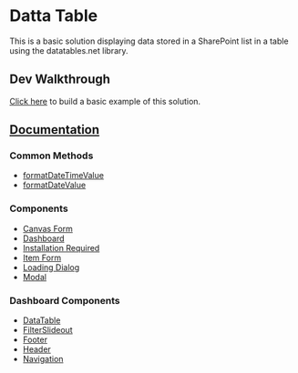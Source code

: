 # Datta Table

This is a basic solution displaying data stored in a SharePoint list in a table using the datatables.net library.

## Dev Walkthrough

[Click here](https://github.com/gunjandatta/sp-dashboard/wiki) to build a basic example of this solution.

## [Documentation](https://datta-framework.github.io/dattatable/)

### Common Methods

* [formatDateTimeValue](https://datta-framework.github.io/dattatable/modules.html#formatDateTimeValue)
* [formatDateValue](https://datta-framework.github.io/dattatable/modules.html#formatDateValue)

### Components

* [Canvas Form](https://datta-framework.github.io/dattatable/classes/CanvasForm.html)
* [Dashboard](https://datta-framework.github.io/dattatable/classes/Dashboard.html)
* [Installation Required](https://datta-framework.github.io/dattatable/classes/InstallationRequired.html)
* [Item Form](https://datta-framework.github.io/dattatable/classes/ItemForm.html)
* [Loading Dialog](https://datta-framework.github.io/dattatable/classes/LoadingDialog.html)
* [Modal](https://datta-framework.github.io/dattatable/classes/Modal.html)

### Dashboard Components

* [DataTable](https://datta-framework.github.io/dattatable/classes/DataTable.html)
* [FilterSlideout](https://datta-framework.github.io/dattatable/classes/FilterSlideout.html)
* [Footer](https://datta-framework.github.io/dattatable/classes/Footer.html)
* [Header](https://datta-framework.github.io/dattatable/classes/Header.html)
* [Navigation](https://datta-framework.github.io/dattatable/classes/Navigation.html)